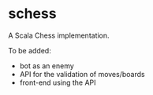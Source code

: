 # schess
A Scala Chess implementation.

To be added:
  - bot as an enemy
  - API for the validation of moves/boards
  - front-end using the API
